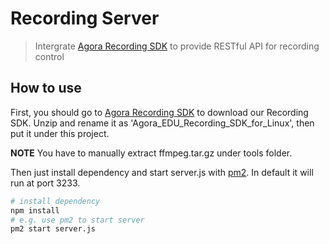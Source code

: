 # Recording Server
> Intergrate [Agora Recording SDK](https://docs.agora.io/cn/2.1.1/addons/Recording/Quickstart%20Guides/recording_c++?platform=C%2B%2B) to provide RESTful API for recording control 

## How to use

First, you should go to [Agora Recording SDK](https://docs.agora.io/cn/2.1.1/addons/Recording/Quickstart%20Guides/recording_c++?platform=C%2B%2B) to download our Recording SDK. Unzip and rename it as 'Agora_EDU_Recording_SDK_for_Linux', then put it under this project.

**NOTE** You have to manually extract ffmpeg.tar.gz under tools folder.

Then just install dependency and start server.js with [pm2](https://github.com/Unitech/PM2/).
In default it will run at port 3233.

```bash
# install dependency
npm install
# e.g. use pm2 to start server
pm2 start server.js
```